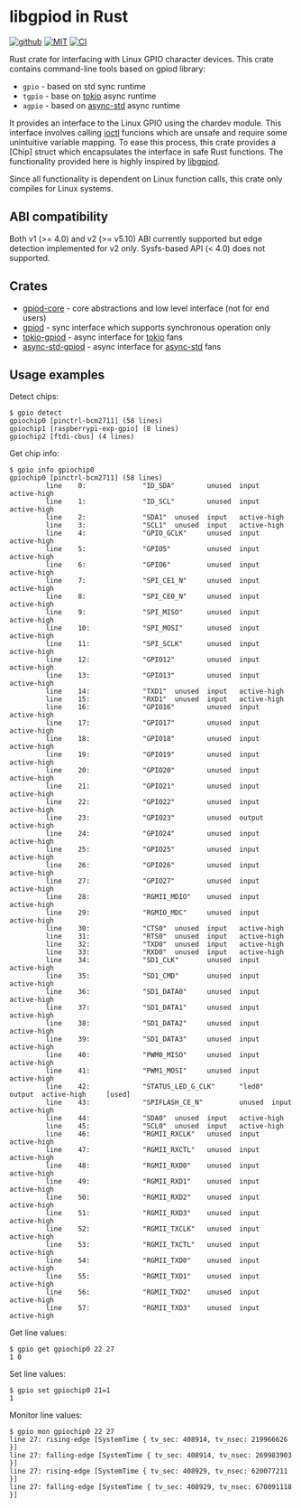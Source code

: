 # libgpiod in Rust

[![github](https://img.shields.io/badge/github-katyo/gpiod--rs-8da0cb.svg?style=for-the-badge&logo=github)](https://github.com/katyo/gpiod-rs)
[![MIT](https://img.shields.io/badge/License-MIT-brightgreen.svg?style=for-the-badge)](https://opensource.org/licenses/MIT)
[![CI](https://img.shields.io/github/workflow/status/katyo/gpiod-rs/Rust?style=for-the-badge&logo=github-actions&logoColor=white)](https://github.com/katyo/gpiod-rs/actions?query=workflow%3ARust)

Rust crate for interfacing with Linux GPIO character devices.
This crate contains command-line tools based on gpiod library:

- `gpio` - based on std sync runtime
- `tgpio` - base on [tokio](https://tokio.rs/) async runtime
- `agpio` - based on [async-std](https://async.rs/) async runtime

It provides an interface to the Linux GPIO using the chardev module.
This interface involves calling [ioctl](https://man7.org/linux/man-pages/man2/ioctl.2.html) funcions which are unsafe and require some unintuitive variable mapping.
To ease this process, this crate provides a [Chip] struct which encapsulates the interface in safe Rust functions.
The functionality provided here is highly inspired by [libgpiod](https://git.kernel.org/pub/scm/libs/libgpiod/libgpiod.git/).

Since all functionality is dependent on Linux function calls, this crate only compiles for Linux systems.

## ABI compatibility

Both v1 (>= 4.0) and v2 (>= v5.10) ABI currently supported but edge detection implemented for v2 only.
Sysfs-based API (< 4.0) does not supported.

## Crates

- [gpiod-core](https://crates.io/crates/gpiod-core) - core abstractions and low level interface (not for end users)
- [gpiod](https://crates.io/crates/gpiod) - sync interface which supports synchronous operation only
- [tokio-gpiod](https://crates.io/crates/tokio-gpiod) - async interface for [tokio](https://tokio.rs/) fans
- [async-std-gpiod](https://crates.io/crates/async-std-gpiod) - async interface for [async-std](https://async.rs/) fans

## Usage examples

Detect chips:
```
$ gpio detect
gpiochip0 [pinctrl-bcm2711] (58 lines)
gpiochip1 [raspberrypi-exp-gpio] (8 lines)
gpiochip2 [ftdi-cbus] (4 lines)
```

Get chip info:
```
$ gpio info gpiochip0
gpiochip0 [pinctrl-bcm2711] (58 lines)
         line    0:              "ID_SDA"        unused  input   active-high
         line    1:              "ID_SCL"        unused  input   active-high
         line    2:              "SDA1"  unused  input   active-high
         line    3:              "SCL1"  unused  input   active-high
         line    4:              "GPIO_GCLK"     unused  input   active-high
         line    5:              "GPIO5"         unused  input   active-high
         line    6:              "GPIO6"         unused  input   active-high
         line    7:              "SPI_CE1_N"     unused  input   active-high
         line    8:              "SPI_CE0_N"     unused  input   active-high
         line    9:              "SPI_MISO"      unused  input   active-high
         line    10:             "SPI_MOSI"      unused  input   active-high
         line    11:             "SPI_SCLK"      unused  input   active-high
         line    12:             "GPIO12"        unused  input   active-high
         line    13:             "GPIO13"        unused  input   active-high
         line    14:             "TXD1"  unused  input   active-high
         line    15:             "RXD1"  unused  input   active-high
         line    16:             "GPIO16"        unused  input   active-high
         line    17:             "GPIO17"        unused  input   active-high
         line    18:             "GPIO18"        unused  input   active-high
         line    19:             "GPIO19"        unused  input   active-high
         line    20:             "GPIO20"        unused  input   active-high
         line    21:             "GPIO21"        unused  input   active-high
         line    22:             "GPIO22"        unused  input   active-high
         line    23:             "GPIO23"        unused  output  active-high
         line    24:             "GPIO24"        unused  input   active-high
         line    25:             "GPIO25"        unused  input   active-high
         line    26:             "GPIO26"        unused  input   active-high
         line    27:             "GPIO27"        unused  input   active-high
         line    28:             "RGMII_MDIO"    unused  input   active-high
         line    29:             "RGMIO_MDC"     unused  input   active-high
         line    30:             "CTS0"  unused  input   active-high
         line    31:             "RTS0"  unused  input   active-high
         line    32:             "TXD0"  unused  input   active-high
         line    33:             "RXD0"  unused  input   active-high
         line    34:             "SD1_CLK"       unused  input   active-high
         line    35:             "SD1_CMD"       unused  input   active-high
         line    36:             "SD1_DATA0"     unused  input   active-high
         line    37:             "SD1_DATA1"     unused  input   active-high
         line    38:             "SD1_DATA2"     unused  input   active-high
         line    39:             "SD1_DATA3"     unused  input   active-high
         line    40:             "PWM0_MISO"     unused  input   active-high
         line    41:             "PWM1_MOSI"     unused  input   active-high
         line    42:             "STATUS_LED_G_CLK"      "led0"  output  active-high     [used]
         line    43:             "SPIFLASH_CE_N"         unused  input   active-high
         line    44:             "SDA0"  unused  input   active-high
         line    45:             "SCL0"  unused  input   active-high
         line    46:             "RGMII_RXCLK"   unused  input   active-high
         line    47:             "RGMII_RXCTL"   unused  input   active-high
         line    48:             "RGMII_RXD0"    unused  input   active-high
         line    49:             "RGMII_RXD1"    unused  input   active-high
         line    50:             "RGMII_RXD2"    unused  input   active-high
         line    51:             "RGMII_RXD3"    unused  input   active-high
         line    52:             "RGMII_TXCLK"   unused  input   active-high
         line    53:             "RGMII_TXCTL"   unused  input   active-high
         line    54:             "RGMII_TXD0"    unused  input   active-high
         line    55:             "RGMII_TXD1"    unused  input   active-high
         line    56:             "RGMII_TXD2"    unused  input   active-high
         line    57:             "RGMII_TXD3"    unused  input   active-high
```

Get line values:
```
$ gpio get gpiochip0 22 27
1 0
```

Set line values:
```
$ gpio set gpiochip0 21=1
1
```

Monitor line values:
```
$ gpio mon gpiochip0 22 27
line 27: rising-edge [SystemTime { tv_sec: 408914, tv_nsec: 219966626 }]
line 27: falling-edge [SystemTime { tv_sec: 408914, tv_nsec: 269983903 }]
line 27: rising-edge [SystemTime { tv_sec: 408929, tv_nsec: 620077211 }]
line 27: falling-edge [SystemTime { tv_sec: 408929, tv_nsec: 670091118 }]
```
